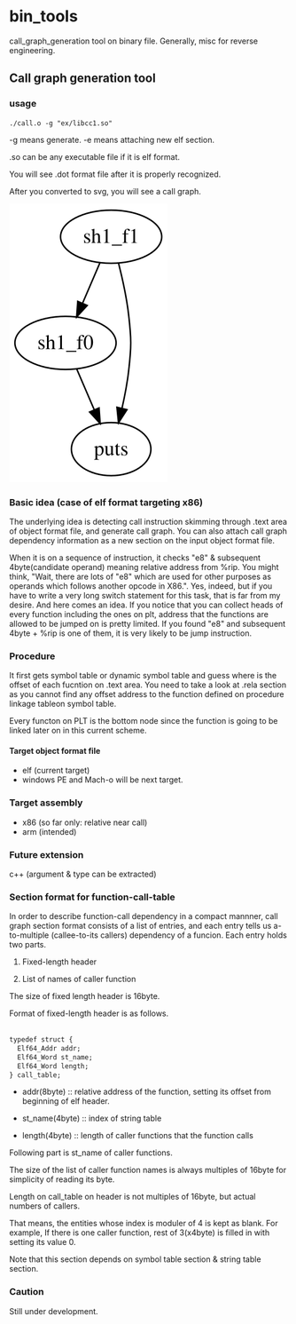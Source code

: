 # bin_tools

call_graph_generation tool on binary file. Generally, misc for reverse engineering.

## Call graph generation tool

### usage

```
./call.o -g "ex/libcc1.so"
```

-g means generate.
-e means attaching new elf section.

.so can be any executable file if it is elf format.

You will see .dot format file after it is properly recognized.

After you converted to svg, you will see a call graph.

<img src="./out/graph.svg">

### Basic idea (case of elf format targeting x86)

The underlying idea is detecting call instruction skimming through .text area of object format file, and generate call graph. You can also attach call graph dependency information as a new section on the input object format file.

When it is on a sequence of instruction, it checks "e8" & subsequent 4byte(candidate operand) meaning relative address from %rip. You might think, "Wait, there are lots of "e8" which are used for other purposes as operands which follows another opcode in X86.". Yes, indeed, but if you have to write a very long switch statement for this task, that is far from my desire. And here comes an idea. If you notice that you can collect heads of every function including the ones on plt, address that the functions are allowed to be jumped on is pretty limited. If you found "e8" and subsequent 4byte + %rip is one of them, it is very likely to be jump instruction. 

### Procedure

It first gets symbol table or dynamic symbol table and guess where is the offset of each fucntion on .text area. You need to take a look at .rela section as you cannot find any offset address to the function defined on procedure linkage tableon symbol table.

Every functon on PLT is the bottom node since the function is going to be linked later on in this current scheme.

#### Target object format file

- elf (current target)
- windows PE and Mach-o will be next target.

### Target assembly

- x86 (so far only: relative near call)
- arm (intended)

### Future extension

c++ (argument & type can be extracted)

### Section format for function-call-table

In order to describe function-call dependency in a compact mannner,
call graph section format consists of a list of entries, and each entry
tells us a-to-multiple (callee-to-its callers) dependency of a funcion.
Each entry holds two parts.

1. Fixed-length header

2. List of names of caller function

The size of fixed length header is 16byte.

Format of fixed-length header is as follows.

```

typedef struct {
  Elf64_Addr addr;
  Elf64_Word st_name;
  Elf64_Word length;
} call_table;

```

* addr(8byte) :: relative address of the function, setting its offset from beginning of elf header.
* st_name(4byte) :: index of string table

* length(4byte) :: length of caller functions that the function calls

Following part is st_name of caller functions.

The size of the list of caller function names is always multiples of 16byte for simplicity of reading its byte.

Length on call_table on header is not multiples of 16byte, but actual numbers of callers.

That means, the entities whose index is moduler of 4 is kept as blank. For example, If there is one caller function, rest of 3(x4byte) is filled in with setting its value 0.

Note that this section depends on symbol table section & string table section.

### Caution

Still under development.

